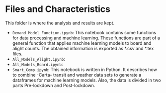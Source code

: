 # Files and Characteristics

This folder is where the analysis and results are kept. 

* `Demand_Model_Function.ipynb`: This notebook contains some functions for data processing and machine learning. These functions are part of a general function that applies machine learning models to board and alight counts. The obtained information is exported as *.csv and *.tex files.
*  `All_Models_Alight.ipynb`:
*  `All_Models_Board.ipynb`:
*  `Smart_Comp.ipynb`: This notebook is written in Python. It describes how to combine -Carta- transit and weather data sets to generate a dataframes for machine learning models. Also, the data is divided in two parts Pre-lockdown and Post-lockdown.
